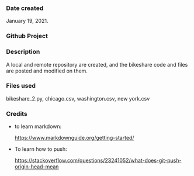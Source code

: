 ### Date created
January 19, 2021. 

### Github Project 
### Description

A local and remote repository are created, and the bikeshare code and files are posted and modified on them. 

### Files used
bikeshare_2.py, chicago.csv, washington.csv, new york.csv 

### Credits
- to learn markdown: 

  https://www.markdownguide.org/getting-started/ 

- To learn how to push: 

  https://stackoverflow.com/questions/23241052/what-does-git-push-origin-head-mean